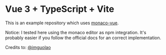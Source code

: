 # Vue 3 + TypeScript + Vite

This is an example repository which uses [monaco-vue](@guolao/vue-monaco-editor).

Notice: I tested here using the monaco editor as npm integration. It's probably
easier if you follow the official docs for an correct implementation. 

Credits to:
[@imguolao](https://github.com/imguolao)